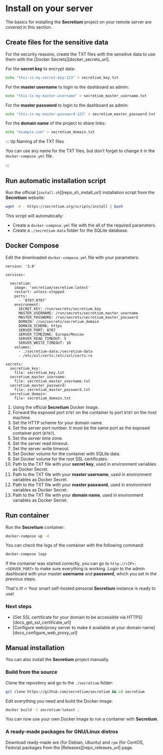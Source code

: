 # Install on your server

The basics for installing the **Secretium** project on your remote server are covered in this section.

## Create files for the sensitive data

For the security reasons, create the TXT files with the sensitive data to use them with the [Docker Secrets][docker_secrets_url].

For the **secret key** to encrypt data:

``` bash
echo "this-is-my-secret-key-123" > secretium_key.txt
```

For the **master username** to login to the dashboard as admin:

``` bash
echo "this-is-my-master-username" > secretium_master_username.txt
```

For the **master password** to login to the dashboard as admin:

``` bash
echo "this-is-my-master-password-123" > secretium_master_password.txt
```

For the **domain name** of the project to share links:

``` bash
echo "example.com" > secretium_domain.txt
```

::: tip Naming of the TXT files

You can use any name for the TXT files, but don't forget to change it in the `docker-compose.yml` file.

:::

## Run automatic installation script

Run the official [`install.sh`][repo_sh_install_url] installation script from the **Secretium** website:

``` bash
wget -O - https://secretium.org/scripts/install | bash
```

This script will automatically:

- Create a `docker-compose.yml` file with the all of the required parameters.
- Create a `./secretium-data` folder for the SQLite database.

## Docker Compose

Edit the downloaded `docker-compose.yml` file with your parameters:

``` yaml{6,9,15,16,17,18,19,21,22,26,28,30,32}
version: '3.8'

services:

  secretium:
    image: 'secretium/secretium:latest'
    restart: unless-stopped
    ports:
      - '8787:8787'
    environment:
      SECRET_KEY: /run/secrets/secretium_key
      MASTER_USERNAME: /run/secrets/secretium_master_username
      MASTER_PASSWORD: /run/secrets/secretium_master_password
      DOMAIN: /run/secrets/secretium_domain
      DOMAIN_SCHEMA: https
      SERVER_PORT: 8787
      SERVER_TIMEZONE: Europe/Moscow
      SERVER_READ_TIMEOUT: 5
      SERVER_WRITE_TIMEOUT: 10
    volumes:
      - ./secretium-data:/secretium-data
      - /etc/ssl/certs:/etc/ssl/certs:ro

secrets:
  secretium_key:
    file: secretium_key.txt
  secretium_master_username:
    file: secretium_master_username.txt
  secretium_master_password:
    file: secretium_master_password.txt
  secretium_domain:
    file: secretium_domain.txt
```

1. Using the official **Secretium** Docker image.
2. Forward the exposed port `8787` on the container to port `8787` on the host machine.
3. Set the HTTP scheme for your domain name.
4. Set the server port number. It must be the same port as the exposed container port (`8787`).
5. Set the server time zone.
6. Set the server read timeout.
7. Set the server write timeout.
8. Set Docker volume for the container with SQLite data.
9.  Set Docker volume for the root SSL certificates.
10. Path to the TXT file with your **secret key**, used in environment variables as Docker Secret.
11. Path to the TXT file with your **master username**, used in environment variables as Docker Secret.
12. Path to the TXT file with your **master password**, used in environment variables as Docker Secret.
13. Path to the TXT file with your **domain name**, used in environment variables as Docker Secret.

<!--@include ./parts/block_more-info-configuration -->

## Run container

Run the **Secretium** container:

``` bash
docker-compose up -d
```

You can check the logs of the container with the following command:

``` bash
docker-compose logs
```

If the container was started correctly, you can go to `http://<IP>:<SERVER_PORT>` to make sure everything is working. Login to the admin dashboard with your master **username** and **password**, which you set in the previous steps.

That's it! :fire: Your smart self-hosted personal **Secretium** instance is ready to use!

### Next steps

- [Get SSL certificate for your domain to be accessible via HTTPS][docs_get_ssl_certificate_url]
- [Configure web/proxy server to make it available at your domain name][docs_configure_web_proxy_url]

## Manual installation

You can also install the **Secretium** project manually.

### Build from the source

Clone the repository and go to the `./secretium` folder:

``` bash
git clone https://github.com/secretium/secretium && cd secretium
```

Edit everything you need and build the Docker image:

``` bash
docker build -t secretium:latest .
```

You can now use your own Docker image to run a container with **Secretium**.

### A ready-made packages for GNU/Linux distros

Download ready-made `deb` (for Debian, Ubuntu) and `rpm` (for CentOS, Fedora) packages from the [Releases][repo_releases_url] page.

<!--@include: ../parts/links.md-->